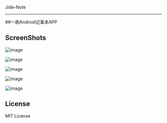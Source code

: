 Jide-Note   
- - - - - - - - - -    

##一款Android记事本APP   

## ScreenShots   

![image](https://github.com/JackOwen/Jide-Note/blob/master/screenshots/1.png)   

![image](https://github.com/JackOwen/Jide-Note/blob/master/screenshots/2.png)   

![image](https://github.com/JackOwen/Jide-Note/blob/master/screenshots/3.png)   

![image](https://github.com/JackOwen/Jide-Note/blob/master/screenshots/4.png)   

![image](https://github.com/JackOwen/Jide-Note/blob/master/screenshots/5.png)   

## License   

MIT License   

